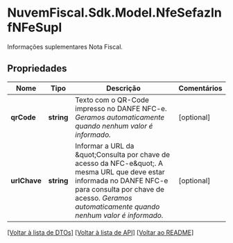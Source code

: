 # NuvemFiscal.Sdk.Model.NfeSefazInfNFeSupl
Informações suplementares Nota Fiscal.

## Propriedades

Nome | Tipo | Descrição | Comentários
------------ | ------------- | ------------- | -------------
**qrCode** | **string** | Texto com o QR-Code impresso no DANFE NFC-e.    *Geramos automaticamente quando nenhum valor é informado.* | [optional] 
**urlChave** | **string** | Informar a URL da \&quot;Consulta por chave de acesso da NFC-e\&quot;. A mesma URL que deve estar informada no DANFE NFC-e para consulta por chave de acesso.    *Geramos automaticamente quando nenhum valor é informado.* | [optional] 

[[Voltar à lista de DTOs]](../README.md#documentation-for-models) [[Voltar à lista de API]](../README.md#documentation-for-api-endpoints) [[Voltar ao README]](../README.md)

